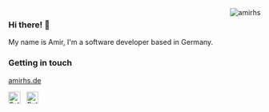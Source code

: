 <img align ="right" src="https://komarev.com/ghpvc/?username=amirhs&label=Profile%20views&color=0e75b6&style=flat" alt="amirhs">

### Hi there! 👋

My name is Amir, I'm a software developer based in Germany.


### Getting in touch

[amirhs.de](http://armihs.de)

<a href="https://twitter.com/amir_hosseeini" title="Follow me on Twitter">
  <img
    width="24"
    alt="Follow me on Twitter"
    src="https://raw.githubusercontent.com/trekhleb/trekhleb/master/assets/icons/twitter.svg"
  /></a>
&nbsp;
<a href="https://www.linkedin.com/in/hosseini-amir/" title="Follow me on LinkedIn">
  <img
    width="24"
    alt="Follow me on LinkedIn"
    src="https://raw.githubusercontent.com/trekhleb/trekhleb/master/assets/icons/linkedin.svg"
  /></a>
